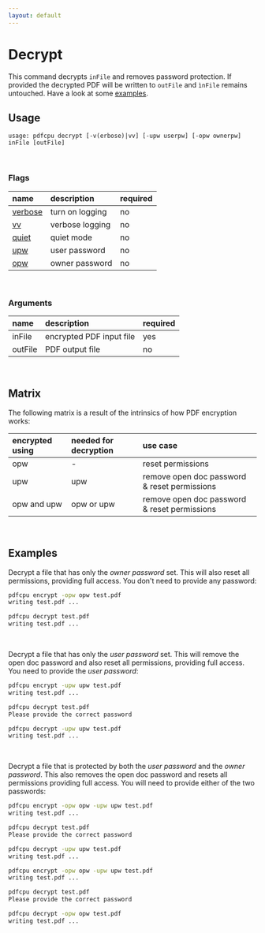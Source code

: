 ```yaml
---
layout: default
---
```


# Decrypt

This command decrypts `inFile` and removes password protection. If provided the decrypted PDF will be written to `outFile` and `ìnFile` remains untouched. Have a look at some [examples](#examples).

## Usage

```
usage: pdfcpu decrypt [-v(erbose)|vv] [-upw userpw] [-opw ownerpw] inFile [outFile]
```

<br>

### Flags

| name                                          | description     | required
|:----------------------------------------------|:----------------|:--------
| [verbose](../getting_started/common_flags.md) | turn on logging | no
| [vv](../getting_started/common_flags.md)      | verbose logging | no
| [quiet](../getting_started/common_flags.md)   | quiet mode      | no
| [upw](../getting_started/common_flags.md)     | user password   | no
| [opw](../getting_started/common_flags.md)     | owner password  | no

<br>

### Arguments

| name         | description              | required
|:-------------|:-------------------------|:--------
| inFile       | encrypted PDF input file | yes
| outFile      | PDF output file          | no

<br>

## Matrix

The following matrix is a result of the intrinsics of how PDF encryption works:

| encrypted using | needed for decryption | use case
|:----------------|:----------------------|:-
| opw             | -                     | reset permissions
| upw             | upw                   | remove open doc password & reset permissions
| opw and upw         | opw or upw            | remove open doc password & reset permissions

<br>

## Examples

Decrypt a file that has only the *owner password* set. This will also reset all permissions, providing full access. You don't need to provide any password:

```sh
pdfcpu encrypt -opw opw test.pdf
writing test.pdf ...

pdfcpu decrypt test.pdf 
writing test.pdf ...
```

<br>

Decrypt a file that has only the *user password* set. This will remove the open doc password and also reset all permissions, providing full access. You need to provide the *user password*:

```sh
pdfcpu encrypt -upw upw test.pdf
writing test.pdf ...

pdfcpu decrypt test.pdf
Please provide the correct password

pdfcpu decrypt -upw upw test.pdf 
writing test.pdf ...
```

<br>

Decrypt a file that is protected by both the *user password* and the *owner password*. This also removes the open doc password and resets all permissions providing full access. You will need to provide either of the two passwords:

```sh
pdfcpu encrypt -opw opw -upw upw test.pdf
writing test.pdf ...

pdfcpu decrypt test.pdf
Please provide the correct password

pdfcpu decrypt -upw upw test.pdf 
writing test.pdf ...
```

```sh
pdfcpu encrypt -opw opw -upw upw test.pdf
writing test.pdf ...

pdfcpu decrypt test.pdf
Please provide the correct password

pdfcpu decrypt -opw opw test.pdf 
writing test.pdf ...
```